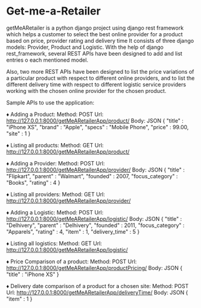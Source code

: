 # Get-me-a-Retailer
getMeARetailer is a python django project using django rest framework which helps a customer to select the best online provider for a product based on price, provider rating and delivery time
It consists of three django models: Provider, Product and Logistic. With the help of django rest_framework, several REST APIs have been designed to add and list entries o each mentioned model.

Also, two more REST APIs have been designed to list the price variations of a particular product with respect to different online providers, and to list the different delivery time with respect to different logistic service providers working with the chosen online provider for the chosen product.

Sample APIs to use the application:

♦ Adding a Product:
Method: POST
Url: http://127.0.0.1:8000/getMeARetailerApp/product/
Body: JSON
{
	"title" : "iPhone XS",
	"brand" : "Apple",
	"specs" : "Mobile Phone",
	"price" : 99.00,
	"site" : 1
}

♦ Listing all products:
Method: GET
Url: http://127.0.0.1:8000/getMeARetailerApp/product/

♦ Adding a Provider:
Method: POST
Url: http://127.0.0.1:8000/getMeARetailerApp/provider/
Body: JSON
{
	"title" : "Flipkart",
	"parent" : "Walmart",
	"founded" : 2007,
	"focus_category" : "Books",
	"rating" : 4
}

♦ Listing all providers:
Method: GET
Url: http://127.0.0.1:8000/getMeARetailerApp/provider/

♦ Adding a Logistic:
Method: POST
Url: http://127.0.0.1:8000/getMeARetailerApp/logistic/
Body: JSON
{
	"title" : "Delhivery",
	"parent" : "Delhivery",
	"founded" : 2011,
	"focus_category" : "Apparels",
	"rating" : 4,
	"item" : 1,
	"delivery_time" : 5
}

♦ Listing all logistics:
Method: GET
Url: http://127.0.0.1:8000/getMeARetailerApp/logistic/

♦ Price Comparison of a product:
Method: POST
Url: http://127.0.0.1:8000/getMeARetailerApp/productPricing/
Body: JSON
{
	"title" : "iPhone XS"
}

♦ Delivery date comparison of a product for a chosen site:
Method: POST
Url: http://127.0.0.1:8000/getMeARetailerApp/deliveryTime/
Body: JSON
{
	"item" : 1
}
